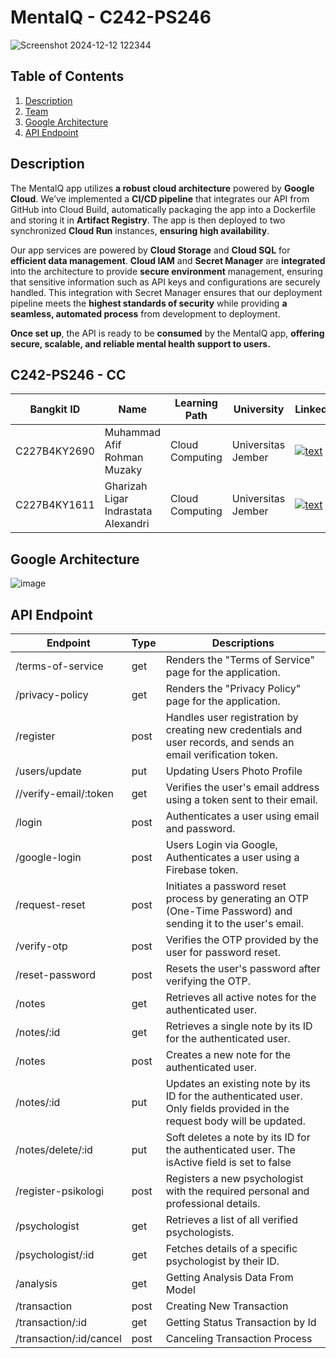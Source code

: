# MentalQ - C242-PS246

![Screenshot 2024-12-12 122344](https://github.com/user-attachments/assets/63993c1b-4d13-4bfa-9b4d-2a94f90d09b4)

## Table of Contents

1. [Description](#Description)
2. [Team](#C242-PS246---cc)
3. [Google Architecture](#Google-Architecture)
4. [API Endpoint](#Api-Endpoint)

## Description
The MentalQ app utilizes **a robust cloud architecture** powered by **Google Cloud**. We’ve implemented a **CI/CD pipeline** that integrates our API from GitHub into Cloud Build, automatically packaging the app into a Dockerfile and storing it in **Artifact Registry**. The app is then deployed to two synchronized **Cloud Run** instances, **ensuring high availability**.

Our app services are powered by **Cloud Storage** and **Cloud SQL** for **efficient data management**. **Cloud IAM** and **Secret Manager** are **integrated** into the architecture to provide **secure environment** management, ensuring that sensitive information such as API keys and configurations are securely handled. This integration with Secret Manager ensures that our deployment pipeline meets the **highest standards of security** while providing **a seamless, automated process** from development to deployment.

**Once set up**, the API is ready to be **consumed** by the MentalQ app, **offering secure, scalable, and reliable mental health support to users.**


## C242-PS246 - CC

| Bangkit ID | Name | Learning Path | University | LinkedIn |
| ---      | ---       | ---       | ---       | ---       |
| C227B4KY2690  | Muhammad Afif Rohman Muzaky  | Cloud Computing | Universitas Jember | [![text](https://img.shields.io/badge/LinkedIn-0077B5?style=for-the-badge&logo=linkedin&logoColor=white)](https://www.linkedin.com/in/muhammadafifrohmanmuzaky/) |
| C227B4KY1611  | Gharizah Ligar Indrastata Alexandri | Cloud Computing | Universitas Jember | [![text](https://img.shields.io/badge/LinkedIn-0077B5?style=for-the-badge&logo=linkedin&logoColor=white)](https://www.linkedin.com/in/gharizahligar/) |

## Google Architecture

![image](https://github.com/user-attachments/assets/12b7e952-5138-494a-a723-aa5cb5a2d186)

## API Endpoint

| Endpoint | Type | Descriptions |
| ---   | ---      | ---         |
| /terms-of-service | get | Renders the "Terms of Service" page for the application. |
| /privacy-policy | get | Renders the "Privacy Policy" page for the application. |
| /register | post | Handles user registration by creating new credentials and user records, and sends an email verification token. |
| /users/update | put | Updating Users Photo Profile |
| //verify-email/:token | get | Verifies the user's email address using a token sent to their email. |
| /login | post | Authenticates a user using email and password.|
| /google-login | post | Users Login via Google, Authenticates a user using a Firebase token. |
| /request-reset | post | Initiates a password reset process by generating an OTP (One-Time Password) and sending it to the user's email. |
| /verify-otp | post | Verifies the OTP provided by the user for password reset. |
| /reset-password | post | Resets the user's password after verifying the OTP. |
| /notes | get | Retrieves all active notes for the authenticated user. |
| /notes/:id | get | Retrieves a single note by its ID for the authenticated user. |
| /notes | post | Creates a new note for the authenticated user. |
| /notes/:id | put | Updates an existing note by its ID for the authenticated user. Only fields provided in the request body will be updated. |
| /notes/delete/:id | put | Soft deletes a note by its ID for the authenticated user. The isActive field is set to false |
| /register-psikologi | post | Registers a new psychologist with the required personal and professional details. |
| /psychologist | get | Retrieves a list of all verified psychologists. |
| /psychologist/:id | get | Fetches details of a specific psychologist by their ID. |
| /analysis  | get | Getting Analysis Data From Model |
| /transaction | post | Creating New Transaction |
| /transaction/:id | get | Getting Status Transaction by Id |
| /transaction/:id/cancel | post | Canceling Transaction Process |
